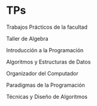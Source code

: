 # TPs
Trabajos Prácticos de la facultad

Taller de Algebra

Introducción a la Programación

Algoritmos y Estructuras de Datos

Organizador del Computador

Paradigmas de la Programación

Técnicas y Diseño de Algoritmos

